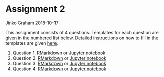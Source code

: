 Assignment 2
================
Jinko Graham
2018-10-17

This assignment consists of 4 questions. Templates for each question are given in the numbered list below. Detailed instructions on how to fill in the templates are given [here](https://github.com/SFUStatgen/RforStat2/blob/master/SFUStat305/Assignments/Instructions/instructions.Rmd).

1.  Question 1. [RMarkdown](https://github.com/SFUStatgen/RforStat2/blob/master/SFUStat305/Assignments/A2/A2Q1.Rmd) or [Jupyter notebook](https://github.com/SFUStatgen/RforStat2/blob/master/SFUStat305/Assignments/A2/A2Q1.ipynb)
2.  Question 2. [RMarkdown](https://github.com/SFUStatgen/RforStat2/blob/master/SFUStat305/Assignments/A2/A2Q2.Rmd) or [Jupyter notebook](https://github.com/SFUStatgen/RforStat2/blob/master/SFUStat305/Assignments/A2/A2Q2.ipynb)
3.  Question 3. [RMarkdown](https://github.com/SFUStatgen/RforStat2/blob/master/SFUStat305/Assignments/A2/A2Q3.Rmd) or [Jupyter notebook](https://github.com/SFUStatgen/RforStat2/blob/master/SFUStat305/Assignments/A2/A2Q3.ipynb)
4.  Question 4. [RMarkdown](https://github.com/SFUStatgen/RforStat2/blob/master/SFUStat305/Assignments/A2/A2Q4.Rmd) or [Jupyter notebook](https://github.com/SFUStatgen/RforStat2/blob/master/SFUStat305/Assignments/A2/A2Q4.ipynb)
